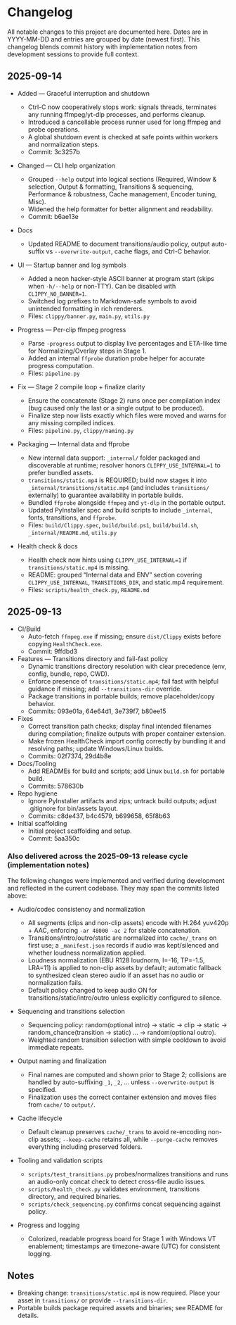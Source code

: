 # Changelog

All notable changes to this project are documented here. Dates are in YYYY-MM-DD and entries are grouped by date (newest first). This changelog blends commit history with implementation notes from development sessions to provide full context.

## 2025-09-14

- Added — Graceful interruption and shutdown
  - Ctrl-C now cooperatively stops work: signals threads, terminates any running ffmpeg/yt-dlp processes, and performs cleanup.
  - Introduced a cancellable process runner used for long ffmpeg and probe operations.
  - A global shutdown event is checked at safe points within workers and normalization steps.
  - Commit: 3c3257b
- Changed — CLI help organization
  - Grouped `--help` output into logical sections (Required, Window & selection, Output & formatting, Transitions & sequencing, Performance & robustness, Cache management, Encoder tuning, Misc).
  - Widened the help formatter for better alignment and readability.
  - Commit: b6ae13e
- Docs
  - Updated README to document transitions/audio policy, output auto-suffix vs `--overwrite-output`, cache flags, and Ctrl-C behavior.

- UI — Startup banner and log symbols
  - Added a neon hacker-style ASCII banner at program start (skips when `-h/--help` or non-TTY). Can be disabled with `CLIPPY_NO_BANNER=1`.
  - Switched log prefixes to Markdown-safe symbols to avoid unintended formatting in rich renderers.
  - Files: `clippy/banner.py`, `main.py`, `utils.py`

- Progress — Per-clip ffmpeg progress
  - Parse `-progress` output to display live percentages and ETA-like time for Normalizing/Overlay steps in Stage 1.
  - Added an internal `ffprobe` duration probe helper for accurate progress computation.
  - Files: `pipeline.py`

- Fix — Stage 2 compile loop + finalize clarity
  - Ensure the concatenate (Stage 2) runs once per compilation index (bug caused only the last or a single output to be produced).
  - Finalize step now lists exactly which files were moved and warns for any missing compiled indices.
  - Files: `pipeline.py`, `clippy/naming.py`

- Packaging — Internal data and ffprobe
  - New internal data support: `_internal/` folder packaged and discoverable at runtime; resolver honors `CLIPPY_USE_INTERNAL=1` to prefer bundled assets.
  - `transitions/static.mp4` is REQUIRED; build now stages it into `_internal/transitions/static.mp4` (and includes `transitions/` externally) to guarantee availability in portable builds.
  - Bundled `ffprobe` alongside `ffmpeg` and `yt-dlp` in the portable output.
  - Updated PyInstaller spec and build scripts to include `_internal`, fonts, transitions, and `ffprobe`.
  - Files: `build/Clippy.spec`, `build/build.ps1`, `build/build.sh`, `_internal/README.md`, `utils.py`

- Health check & docs
  - Health check now hints using `CLIPPY_USE_INTERNAL=1` if `transitions/static.mp4` is missing.
  - README: grouped “Internal data and ENV” section covering `CLIPPY_USE_INTERNAL`, `TRANSITIONS_DIR`, and static.mp4 requirement.
  - Files: `scripts/health_check.py`, `README.md`

## 2025-09-13

- CI/Build
  - Auto-fetch `ffmpeg.exe` if missing; ensure `dist/Clippy` exists before copying `HealthCheck.exe`.
  - Commit: 9ffdbd3
- Features — Transitions directory and fail-fast policy
  - Dynamic transitions directory resolution with clear precedence (env, config, bundle, repo, CWD).
  - Enforce presence of `transitions/static.mp4`; fail fast with helpful guidance if missing; add `--transitions-dir` override.
  - Package transitions in portable builds; remove placeholder/copy behavior.
  - Commits: 093e01a, 64e64d1, 3e739f7, b80ee15
- Fixes
  - Correct transition path checks; display final intended filenames during compilation; finalize outputs with proper container extension.
  - Make frozen HealthCheck import config correctly by bundling it and resolving paths; update Windows/Linux builds.
  - Commits: 02f7374, 29d4b8e
- Docs/Tooling
  - Add READMEs for build and scripts; add Linux `build.sh` for portable build.
  - Commits: 578630b
- Repo hygiene
  - Ignore PyInstaller artifacts and zips; untrack build outputs; adjust .gitignore for bin/assets layout.
  - Commits: c8de437, b4c4579, b699658, 65f8b63
- Initial scaffolding
  - Initial project scaffolding and setup.
  - Commit: 5aa350c

### Also delivered across the 2025-09-13 release cycle (implementation notes)

The following changes were implemented and verified during development and reflected in the current codebase. They may span the commits listed above:

- Audio/codec consistency and normalization
  - All segments (clips and non-clip assets) encode with H.264 yuv420p + AAC, enforcing `-ar 48000 -ac 2` for stable concatenation.
  - Transitions/intro/outro/static are normalized into `cache/_trans` on first use; a `_manifest.json` records if audio was kept/silenced and whether loudness normalization applied.
  - Loudness normalization (EBU R128 loudnorm, I=-16, TP=-1.5, LRA=11) is applied to non-clip assets by default; automatic fallback to synthesized clean stereo audio if an asset has no audio or normalization fails.
  - Default policy changed to keep audio ON for transitions/static/intro/outro unless explicitly configured to silence.

- Sequencing and transitions selection
  - Sequencing policy: random(optional intro) → static → clip → static → random_chance(transition → static) … → random(optional outro).
  - Weighted random transition selection with simple cooldown to avoid immediate repeats.

- Output naming and finalization
  - Final names are computed and shown prior to Stage 2; collisions are handled by auto-suffixing `_1`, `_2`, … unless `--overwrite-output` is specified.
  - Finalization uses the correct container extension and moves files from `cache/` to `output/`.

- Cache lifecycle
  - Default cleanup preserves `cache/_trans` to avoid re-encoding non-clip assets; `--keep-cache` retains all, while `--purge-cache` removes everything including preserved folders.

- Tooling and validation scripts
  - `scripts/test_transitions.py` probes/normalizes transitions and runs an audio-only concat check to detect cross-file audio issues.
  - `scripts/health_check.py` validates environment, transitions directory, and required binaries.
  - `scripts/check_sequencing.py` confirms concat sequencing against policy.

- Progress and logging
  - Colorized, readable progress board for Stage 1 with Windows VT enablement; timestamps are timezone-aware (UTC) for consistent logging.

## Notes

- Breaking change: `transitions/static.mp4` is now required. Place your asset in `transitions/` or provide `--transitions-dir`.
- Portable builds package required assets and binaries; see README for details.

